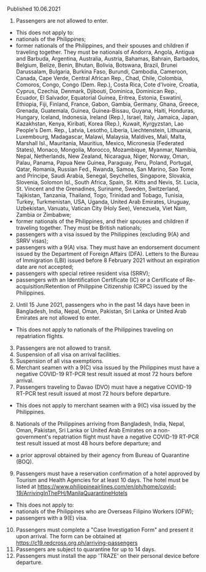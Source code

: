 Published 10.06.2021
1. Passengers are not allowed to enter.
- This does not apply to:
- nationals of the Philippines;
- former nationals of the Philippines, and their spouses and children if traveling together. They must be nationals of Andorra, Angola, Antigua and Barbuda, Argentina, Australia, Austria, Bahamas, Bahrain, Barbados, Belgium, Belize, Benin, Bhutan, Bolivia, Botswana, Brazil, Brunei Darussalam, Bulgaria, Burkina Faso, Burundi, Cambodia, Cameroon, Canada, Cape Verde, Central African Rep., Chad, Chile, Colombia, Comoros, Congo, Congo (Dem. Rep.), Costa Rica, Cote d'Ivoire, Croatia, Cyprus, Czechia, Denmark, Djibouti, Dominica, Dominican Rep., Ecuador, El Salvador, Equatorial Guinea, Eritrea, Estonia, Eswatini, Ethiopia, Fiji, Finland, France, Gabon, Gambia, Germany, Ghana, Greece, Grenada, Guatemala, Guinea, Guinea-Bissau, Guyana, Haiti, Honduras, Hungary, Iceland, Indonesia, Ireland (Rep.), Israel, Italy, Jamaica, Japan, Kazakhstan, Kenya, Kiribati, Korea (Rep.), Kuwait, Kyrgyzstan, Lao People's Dem. Rep., Latvia, Lesotho, Liberia, Liechtenstein, Lithuania, Luxembourg, Madagascar, Malawi, Malaysia, Maldives, Mali, Malta, Marshall Isl., Mauritania, Mauritius, Mexico, Micronesia (Federated States), Monaco, Mongolia, Morocco, Mozambique, Myanmar, Namibia, Nepal, Netherlands, New Zealand, Nicaragua, Niger, Norway, Oman, Palau, Panama, Papua New Guinea, Paraguay, Peru, Poland, Portugal, Qatar, Romania, Russian Fed., Rwanda, Samoa, San Marino, Sao Tome and Principe, Saudi Arabia, Senegal, Seychelles, Singapore, Slovakia, Slovenia, Solomon Isl., South Africa, Spain, St. Kitts and Nevis, St. Lucia, St. Vincent and the Grenadines, Suriname, Sweden, Switzerland, Tajikistan, Tanzania, Thailand, Togo, Trinidad and Tobago, Tunisia, Turkey, Turkmenistan, USA, Uganda, United Arab Emirates, Uruguay, Uzbekistan, Vanuatu, Vatican City (Holy See), Venezuela, Viet Nam, Zambia or Zimbabwe;
- former nationals of the Philippines, and their spouses and children if traveling together. They must be British nationals;
- passengers with a visa issued by the Philippines (excluding 9(A) and SRRV visas);
- passengers with a 9(A) visa. They must have an endorsement document issued by the Department of Foreign Affairs (DFA). Letters to the Bureau of Immigration (LBI) issued before 8 February 2021 without an expiration date are not accepted;
- passengers with special retiree resident visa (SRRV);
- passengers with an Identification Certificate (IC) or a Certificate of Re-acquisition/Retention of Philippine Citizenship (CRPC) issued by the Philippines.
2. Until 15 June 2021, passengers who in the past 14 days have been in Bangladesh, India, Nepal, Oman, Pakistan, Sri Lanka or United Arab Emirates are not allowed to enter.
- This does not apply to nationals of the Philippines traveling on repatriation flights.
3. Passengers are not allowed to transit.
4. Suspension of all visa on arrival facilities.
5. Suspension of all visa exemptions.
6. Merchant seamen with a 9(C) visa issued by the Philippines must have a negative COVID-19 RT-PCR test result issued at most 72 hours before arrival.
7. Passengers traveling to Davao (DVO) must have a negative COVID-19 RT-PCR test result issued at most 72 hours before departure.
- This does not apply to merchant seamen with a 9(C) visa issued by the Philippines.
8. Nationals of the Philippines arriving from Bangladesh, India, Nepal, Oman, Pakistan, Sri Lanka or United Arab Emirates on a non-government's repatriation flight must have a negative COVID-19 RT-PCR test result issued at most 48 hours before departure; and 
- a prior approval obtained by their agency from Bureau of Quarantine (BOQ).
9. Passengers must have a reservation confirmation of a hotel approved by Tourism and Health Agencies for at least 10 days. The hotel must be listed at <a href="https://www.philippineairlines.com/en/ph/home/covid-19/ArrivingInThePH/ManilaQuarantineHotels">https://www.philippineairlines.com/en/ph/home/covid-19/ArrivingInThePH/ManilaQuarantineHotels</a> 
- This does not apply to:
- nationals of the Philippines who are Overseas Filipino Workers (OFW);
- passengers with a 9(E) visa.
10. Passengers must complete a "Case Investigation Form" and present it upon arrival. The form can be obtained at <a href="https://c19.redcross.org.ph/arriving-passengers">https://c19.redcross.org.ph/arriving-passengers</a> 
11. Passengers are subject to quarantine for up to 14 days.
12. Passengers must install the app 'TRAZE' on their personal device before departure.

